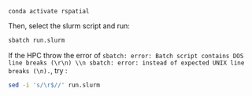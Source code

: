 ```
conda activate rspatial
```

Then, select the slurm script and run:

```bash
sbatch run.slurm
```

If the HPC throw the error of `sbatch: error: Batch script contains DOS line breaks (\r\n) \\n sbatch: error: instead of expected UNIX line breaks (\n).`, try :

```bash
sed -i 's/\r$//' run.slurm
```     